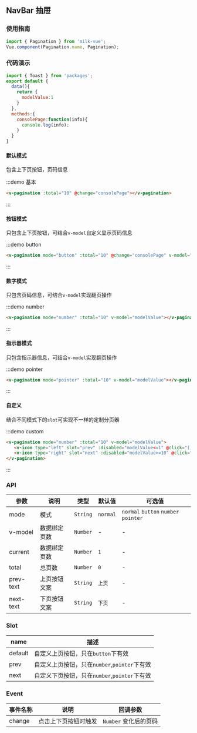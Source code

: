 <style>
.demo-pagination{
    .vm-pagination{
        padding:0 15px;
    }
}
</style>

<script>
import { Toast } from 'packages';
export default {
  data(){
    return {
      modelValue:1
    }
  },
  methods:{
    consolePage:function(info){
      console.log(info);
    }
  }
}
</script>

## NavBar 抽屉

### 使用指南

```javascript
import { Pagination } from 'milk-vue';
Vue.component(Pagination.name, Pagination);
```

### 代码演示

```javascript
import { Toast } from 'packages';
export default {
  data(){
    return {
      modelValue:1
    }
  },
  methods:{
    consolePage:function(info){
      console.log(info);
    }
  }
}
```

#### 默认模式

包含上下页按钮，页码信息

:::demo 基本
```html
<v-pagination :total="10" @change="consolePage"></v-pagination>
```
:::

#### 按钮模式

只包含上下页按钮，可结合`v-model`自定义显示页码信息

:::demo button
```html
<v-pagination mode="button" :total="10" @change="consolePage" v-model="modelValue" prev-text="Prev" next-text="Next">Page: {{modelValue}}</v-pagination>
```
:::

#### 数字模式

只包含页码信息，可结合`v-model`实现翻页操作

:::demo number
```html
<v-pagination mode="number" :total="10" v-model="modelValue"></v-pagination>
```
:::

#### 指示器模式

只包含指示器信息，可结合`v-model`实现翻页操作

:::demo pointer
```html
<v-pagination mode="pointer" :total="10" v-model="modelValue"></v-pagination>
```
:::

#### 自定义

结合不同模式下的`slot`可实现不一样的定制分页器

:::demo custom
```html
<v-pagination mode="number" :total="10" v-model="modelValue">
   <v-icon type="left" slot="prev" :disabled="modelValue<=1" @click="()=>{modelValue-=1}"></v-icon>
   <v-icon type="right" slot="next" :disabled="modelValue>=10" @click="()=>{modelValue+=1}"></v-icon>
</v-pagination>
```
:::

### API

| 参数 | 说明 | 类型 | 默认值 | 可选值 |
|-----------|-----------|-----------|-------------|-------------|
| mode | 模式 | `String` | `normal` | `normal` `button` `number` `pointer` |
| v-model | 数据绑定页数 | `Number` | - | - |
| current | 数据绑定页数 | `Number` | `1` | - |
| total | 总页数 | `Number` | `0` | - |
| prev-text | 上页按钮文案 | `String` | `上页` | - |
| next-text | 下页按钮文案 | `String` | `下页` | - |

### Slot

| name | 描述 |
|------|------|
| default | 自定义上页按钮，只在`button`下有效 |
| prev | 自定义上页按钮，只在`number`,`pointer`下有效 |
| next | 自定义下页按钮，只在`number`,`pointer`下有效 |

### Event

| 事件名称 | 说明 | 回调参数 |
|-----------|-----------|-----------|
| change | 点击上下页按钮时触发 | `Number` 变化后的页码 |
